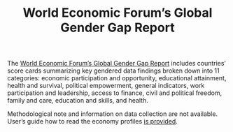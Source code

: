 ﻿---
title: "World Economic Forum’s Global Gender Gap Report"
linkTitle: "World Economic Forum’s Global Gender Gap Report"
contributor: ["Aizada Arystanbek"]
created: 2022-07-27
countries: ["Kazakhstan"]
category: ["INGO"]
tags: ["population", "health", "law", "politics", "education"]
date_start: [2005]
date_end: []
data_type: ["survey", "quantitative", "report"] 
language: ["English", "French", "Spanish"]
description: 
  The Global Gender Gap Report includes countries’ score cards summarizing key gendered data about included countries.
---

The [World Economic Forum’s Global Gender Gap Report](https://www.weforum.org/reports/global-gender-gap-report-2022) includes countries’ score cards summarizing key gendered data findings broken down into 11 categories: economic participation and opportunity, educational attainment, health and survival, political empowerment, general indicators, work participation and leadership, access to finance, civil and political freedom, family and care, education and skills, and health. 

Methodological note and information on data collection are not available. User’s guide how to read the economy profiles [is provided](https://www.weforum.org/reports/global-gender-gap-report-2022/in-full/user-s-guide-how-to-read-the-economy-profiles). 
